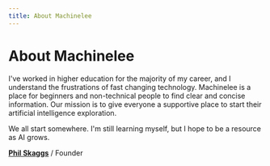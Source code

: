 ```yaml
---
title: About Machinelee
---
```


# About Machinelee

I've worked in higher education for the majority of my career, and I understand the frustrations of fast changing technology. Machinelee is a place for beginners and non-technical people to find clear and concise information. Our mission is to give everyone a supportive place to start their artificial intelligence exploration.

We all start somewhere. I'm still learning myself, but I hope to be a resource as AI grows.

[**Phil Skaggs**](https://www.linkedin.com/in/philskaggs) / Founder